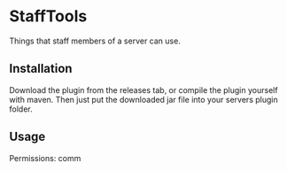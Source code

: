 # StaffTools
Things that staff members of a server can use.

## Installation
Download the plugin from the releases tab, or compile the plugin yourself with maven.
Then just put the downloaded jar file into your servers plugin folder.

## Usage
Permissions:
comm
